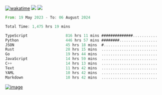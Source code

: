 [![wakatime](https://wakatime.com/badge/user/00eead22-fb14-4dd0-ab8a-3625cafbd50d.svg)](https://wakatime.com/@00eead22-fb14-4dd0-ab8a-3625cafbd50d)
![](https://komarev.com/ghpvc/?username=flatypus)
![](https://pixel.flatypus.me/flatypus?type=tracker)
<!--START_SECTION:waka-->

```rust
From: 19 May 2023 - To: 06 August 2024

Total Time: 1,475 hrs 19 mins

TypeScript                 816 hrs 11 mins ##############...........   55.11 %
Python                     446 hrs 57 mins ########.................   30.18 %
JSON                       45 hrs 18 mins  #........................   03.06 %
Rust                       28 hrs 15 mins  .........................   01.91 %
Go                         19 hrs 44 mins  .........................   01.33 %
JavaScript                 14 hrs 59 mins  .........................   01.01 %
C++                        14 hrs 13 mins  .........................   00.96 %
Text                       11 hrs 42 mins  .........................   00.79 %
YAML                       10 hrs 42 mins  .........................   00.72 %
Markdown                   10 hrs 42 mins  .........................   00.72 %
```

<!--END_SECTION:waka-->
[<img alt="image" src="https://github.com/flatypus/flatypus/assets/68029599/0a302dc1-501c-43a0-ae8d-37ec4817f3bd">](https://flatypus.me)

